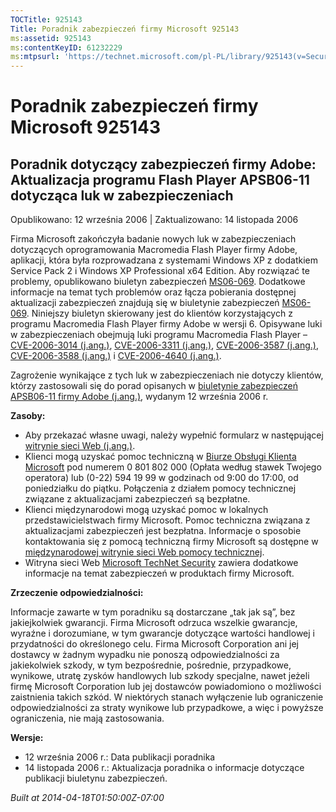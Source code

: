 ```yaml
---
TOCTitle: 925143
Title: Poradnik zabezpieczeń firmy Microsoft 925143
ms:assetid: 925143
ms:contentKeyID: 61232229
ms:mtpsurl: 'https://technet.microsoft.com/pl-PL/library/925143(v=Security.10)'
---
```


Poradnik zabezpieczeń firmy Microsoft 925143
============================================

Poradnik dotyczący zabezpieczeń firmy Adobe: Aktualizacja programu Flash Player APSB06-11 dotycząca luk w zabezpieczeniach
--------------------------------------------------------------------------------------------------------------------------

Opublikowano: 12 września 2006 | Zaktualizowano: 14 listopada 2006

Firma Microsoft zakończyła badanie nowych luk w zabezpieczeniach dotyczących oprogramowania Macromedia Flash Player firmy Adobe, aplikacji, która była rozprowadzana z systemami Windows XP z dodatkiem Service Pack 2 i Windows XP Professional x64 Edition. Aby rozwiązać te problemy, opublikowano biuletyn zabezpieczeń [MS06-069](http://technet.microsoft.com/security/bulletin/ms06-069). Dodatkowe informacje na temat tych problemów oraz łącza pobierania dostępnej aktualizacji zabezpieczeń znajdują się w biuletynie zabezpieczeń [MS06-069](http://technet.microsoft.com/security/bulletin/ms06-069). Niniejszy biuletyn skierowany jest do klientów korzystających z programu Macromedia Flash Player firmy Adobe w wersji 6. Opisywane luki w zabezpieczeniach obejmują luki programu Macromedia Flash Player – [CVE-2006-3014 (j.ang.)](http://www.cve.mitre.org/cgi-bin/cvename.cgi?name=cve-2006-3014), [CVE-2006-3311 (j.ang.)](http://www.cve.mitre.org/cgi-bin/cvename.cgi?name=cve-2006-3311), [CVE-2006-3587 (j.ang.)](http://www.cve.mitre.org/cgi-bin/cvename.cgi?name=cve-2006-3587), [CVE-2006-3588 (j.ang.)](http://www.cve.mitre.org/cgi-bin/cvename.cgi?name=cve-2006-3588) i [CVE-2006-4640 (j.ang.)](http://www.cve.mitre.org/cgi-bin/cvename.cgi?name=cve-2006-4640).

Zagrożenie wynikające z tych luk w zabezpieczeniach nie dotyczy klientów, którzy zastosowali się do porad opisanych w [biuletynie zabezpieczeń APSB06-11 firmy Adobe (j.ang.)](http://www.adobe.com/go/apsb06-11/), wydanym 12 września 2006 r.

**Zasoby:**

-   Aby przekazać własne uwagi, należy wypełnić formularz w następującej [witrynie sieci Web (j.ang.)](https://support.microsoft.com/common/survey.aspx?scid=sw;en;1257&amp;showpage=1&amp;ws=technet&amp;sd=tech).
-   Klienci mogą uzyskać pomoc techniczną w [Biurze Obsługi Klienta Microsoft](http://support.microsoft.com/contactus/?ws=support) pod numerem 0 801 802 000 (Opłata według stawek Twojego operatora) lub (0-22) 594 19 99 w godzinach od 9:00 do 17:00, od poniedziałku do piątku. Połączenia z działem pomocy technicznej związane z aktualizacjami zabezpieczeń są bezpłatne.
-   Klienci międzynarodowi mogą uzyskać pomoc w lokalnych przedstawicielstwach firmy Microsoft. Pomoc techniczna związana z aktualizacjami zabezpieczeń jest bezpłatna. Informacje o sposobie kontaktowania się z pomocą techniczną firmy Microsoft są dostępne w [międzynarodowej witrynie sieci Web pomocy technicznej](http://go.microsoft.com/fwlink/?linkid=21155).
-   Witryna sieci Web [Microsoft TechNet Security](http://www.microsoft.com/poland/technet/security/) zawiera dodatkowe informacje na temat zabezpieczeń w produktach firmy Microsoft.

**Zrzeczenie odpowiedzialności:**

Informacje zawarte w tym poradniku są dostarczane „tak jak są”, bez jakiejkolwiek gwarancji. Firma Microsoft odrzuca wszelkie gwarancje, wyraźne i dorozumiane, w tym gwarancje dotyczące wartości handlowej i przydatności do określonego celu. Firma Microsoft Corporation ani jej dostawcy w żadnym wypadku nie ponoszą odpowiedzialności za jakiekolwiek szkody, w tym bezpośrednie, pośrednie, przypadkowe, wynikowe, utratę zysków handlowych lub szkody specjalne, nawet jeżeli firmę Microsoft Corporation lub jej dostawców powiadomiono o możliwości zaistnienia takich szkód. W niektórych stanach wyłączenie lub ograniczenie odpowiedzialności za straty wynikowe lub przypadkowe, a więc i powyższe ograniczenia, nie mają zastosowania.

**Wersje:**

-   12 września 2006 r.: Data publikacji poradnika
-   14 listopada 2006 r.: Aktualizacja poradnika o informacje dotyczące publikacji biuletynu zabezpieczeń.

*Built at 2014-04-18T01:50:00Z-07:00*
